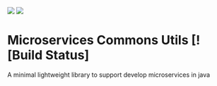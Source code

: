 [![](https://img.shields.io/travis/gradasso/microservices-commons-utils.svg?branch=master)](https://travis-ci.org/gradasso/microservices-commons-utils)
[![](https://img.shields.io/github/license/gradasso/microservices-commons-utils.svg)](./LICENSE)

# Microservices Commons Utils [![Build Status]

A minimal lightweight library to support develop microservices in java

